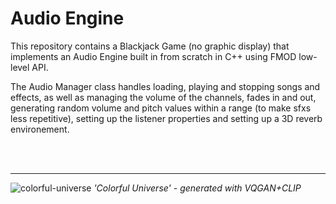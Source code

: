 # Audio Engine

This repository contains a Blackjack Game (no graphic display) that implements an Audio Engine built in from scratch in C++ using FMOD low-level API.

The Audio Manager class handles loading, playing and stopping songs and effects, as well as managing the volume of the channels, fades in and out, generating random volume and pitch values within a range (to make sfxs less repetitive), setting up the listener properties and setting up a 3D reverb environement.

<br><br><hr>
![colorful-universe](media/colorful-universe-ai.jpg?raw=true "'Colorful Universe', generated with VQGAN+CLIP")
*'Colorful Universe' - generated with VQGAN+CLIP*
